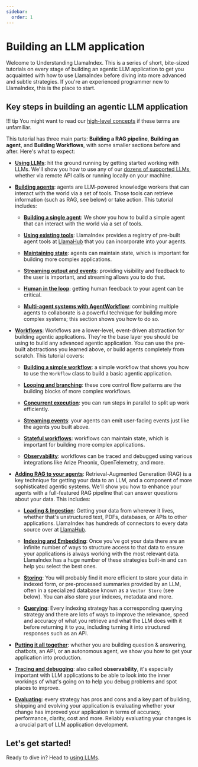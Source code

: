 ```yaml
---
sidebar:
  order: 1
---
```

# Building an LLM application

Welcome to Understanding LlamaIndex. This is a series of short, bite-sized tutorials on every stage of building an agentic LLM application to get you acquainted with how to use LlamaIndex before diving into more advanced and subtle strategies. If you're an experienced programmer new to LlamaIndex, this is the place to start.

## Key steps in building an agentic LLM application

!!! tip
    You might want to read our [high-level concepts](../getting_started/concepts.md) if these terms are unfamiliar.

This tutorial has three main parts: **Building a RAG pipeline**, **Building an agent**, and **Building Workflows**, with some smaller sections before and after. Here's what to expect:

- **[Using LLMs](./using_llms/using_llms.md)**: hit the ground running by getting started working with LLMs. We'll show you how to use any of our [dozens of supported LLMs](../module_guides/models/llms/modules.md), whether via remote API calls or running locally on your machine.

- **[Building agents](./agent/index.md)**: agents are LLM-powered knowledge workers that can interact with the world via a set of tools. Those tools can retrieve information (such as RAG, see below) or take action. This tutorial includes:

    - **[Building a single agent](./agent/index.md)**: We show you how to build a simple agent that can interact with the world via a set of tools.

    - **[Using existing tools](./agent/tools.md)**: LlamaIndex provides a registry of pre-built agent tools at [LlamaHub](https://llamahub.ai/) that you can incorporate into your agents.

    - **[Maintaining state](./agent/state.md)**: agents can maintain state, which is important for building more complex applications.

    - **[Streaming output and events](./agent/streaming.md)**: providing visibility and feedback to the user is important, and streaming allows you to do that.

    - **[Human in the loop](./agent/human_in_the_loop.md)**: getting human feedback to your agent can be critical.

    - **[Multi-agent systems with AgentWorkflow](./agent/multi_agent.md)**: combining multiple agents to collaborate is a powerful technique for building more complex systems; this section shows you how to do so.

- **[Workflows](./workflows/index.md)**: Workflows are a lower-level, event-driven abstraction for building agentic applications. They're the base layer you should be using to build any advanced agentic application. You can use the pre-built abstractions you learned above, or build agents completely from scratch. This tutorial covers:

    - **[Building a simple workflow](./workflows/index.md)**: a simple workflow that shows you how to use the `Workflow` class to build a basic agentic application.

    - **[Looping and branching](./workflows/branches_and_loops.md)**: these core control flow patterns are the building blocks of more complex workflows.

    - **[Concurrent execution](./workflows/concurrent_execution.md)**: you can run steps in parallel to split up work efficiently.

    - **[Streaming events](./workflows/stream.md)**: your agents can emit user-facing events just like the agents you built above.

    - **[Stateful workflows](./workflows/state.md)**: workflows can maintain state, which is important for building more complex applications.

    - **[Observability](./workflows/observability.md)**: workflows can be traced and debugged using various integrations like Arize Pheonix, OpenTelemetry, and more.

- **[Adding RAG to your agents](./rag/index.md)**: Retrieval-Augmented Generation (RAG) is a key technique for getting your data to an LLM, and a component of more sophisticated agentic systems. We'll show you how to enhance your agents with a full-featured RAG pipeline that can answer questions about your data. This includes:

    - **[Loading & Ingestion](./loading/loading.md)**: Getting your data from wherever it lives, whether that's unstructured text, PDFs, databases, or APIs to other applications. LlamaIndex has hundreds of connectors to every data source over at [LlamaHub](https://llamahub.ai/).

    - **[Indexing and Embedding](./indexing/indexing.md)**: Once you've got your data there are an infinite number of ways to structure access to that data to ensure your applications is always working with the most relevant data. LlamaIndex has a huge number of these strategies built-in and can help you select the best ones.

    - **[Storing](./storing/storing.md)**: You will probably find it more efficient to store your data in indexed form, or pre-processed summaries provided by an LLM, often in a specialized database known as a `Vector Store` (see below). You can also store your indexes, metadata and more.

    - **[Querying](./querying/querying.md)**: Every indexing strategy has a corresponding querying strategy and there are lots of ways to improve the relevance, speed and accuracy of what you retrieve and what the LLM does with it before returning it to you, including turning it into structured responses such as an API.

- **[Putting it all together](./putting_it_all_together/index.md)**: whether you are building question & answering, chatbots, an API, or an autonomous agent, we show you how to get your application into production.

- **[Tracing and debugging](./tracing_and_debugging/tracing_and_debugging.md)**: also called **observability**, it's especially important with LLM applications to be able to look into the inner workings of what's going on to help you debug problems and spot places to improve.

- **[Evaluating](./evaluating/evaluating.md)**: every strategy has pros and cons and a key part of building, shipping and evolving your application is evaluating whether your change has improved your application in terms of accuracy, performance, clarity, cost and more. Reliably evaluating your changes is a crucial part of LLM application development.

## Let's get started!

Ready to dive in? Head to [using LLMs](./using_llms/using_llms.md).
